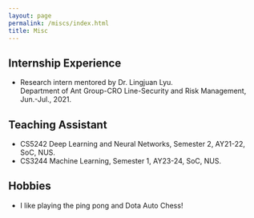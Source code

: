 ```yaml
---
layout: page
permalink: /miscs/index.html
title: Misc
---
```


## Internship Experience
- Research intern mentored by Dr. Lingjuan Lyu.
<br/> Department of Ant Group-CRO Line-Security and Risk Management, Jun.-Jul., 2021.

## Teaching Assistant

- CS5242 Deep Learning and Neural Networks, Semester 2, AY21-22, SoC, NUS.
- CS3244 Machine Learning, Semester 1, AY23-24, SoC, NUS.


## Hobbies

- I like playing the ping pong and Dota Auto Chess!
